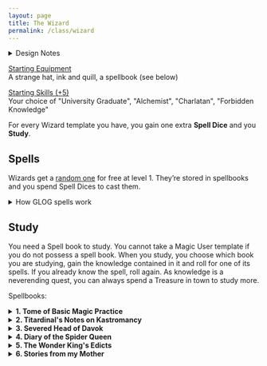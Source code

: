 ```yaml
---
layout: page
title: The Wizard
permalink: /class/wizard
---
```


<details markdown="1">
<summary>Design Notes</summary> 
</details>

<ins>Starting Equipment</ins><br>
A strange hat, ink and quill, a spellbook (see below)

<ins>Starting Skills (+5)</ins><br>
Your choice of "University Graduate", "Alchemist", "Charlatan", "Forbidden Knowledge"

For every Wizard template you have, you gain one extra **Spell Dice** and you **Study**.

## Spells
Wizards get a [random one](/list/spells) for free at level 1. They’re stored in spellbooks and you spend Spell Dices to cast them.
<details markdown="1">
<summary>How GLOG spells work</summary> 
<ins>Spell Dice (SD)</ins><br>
You get 1 per Wizard template. They are D6s. 

Whenever you cast a spell, you choose how many SD to invest into it. The result of the spell depends on the number of [dice] and their [sum]. 

If a SD rolls a 1, 2 or 3, you don’t lose it. Otherwise, you lose it until you get a night of sleep. You can’t cast without SD.

Every time you roll doubles you get closer to *Catastrophe*.

<ins>Catastrophe</ins><br>
Every time you roll doubles you gain 1 *Doom Point*. Roll a D20. If you roll equal or below your doom score, you trigger a catastrophe. They will end your wizardly career if you don’t quest to avoid your doom.
</details>

## Study
You need a Spell book to study. You cannot take a Magic User template if you do not possess a spell book. When you study, you choose which book you are studying, gain the knowledge contained in it and roll for one of its spells. If you already know the spell, roll again. As knowledge is a neverending quest, you can always spend a Treasure in town to study more.

Spellbooks:

<details markdown="1">
<summary><b>1. Tome of Basic Magic Practice</b></summary> 
- You receive an official licence to practice magic in public.
- You can create candlelight from your fingertip.
- Roll 1D4, you gain the following spell: 1. [Maleficence](/2020/11/13/maleficence/), 2. [Second Sight](/2020/11/12/second-sight/), 3. [Shroud](/2020/11/13/shroud/), 4. [Thaumaturgy](/2020/11/13/thaumaturgy/)
</details>

<details markdown="1">
<summary><b>2. Titardinal's Notes on Kastromancy</b></summary> 
- You gain two [skill points](/2020/11/09/base-rules/#stats--skills) in "Architecture".
- You can spend [Treasures](/2020/11/10/extra-rules/#treasures) to reproduce a dungeon trap you overcame in a building you own.
- Roll 1D4, you gain the following spell: 1. [Kastromancy](/2020/11/13/kastromancy/), 2. [Portal](/2020/11/13/portal/), 3. [Possess Castle](/2020/11/13/possess-castle/), 4. [Voluminous Equivalence](/2020/11/13/voluminous-equivalence/)
###### *of [Sky-Blind Spire](http://blog.trilemma.com/2016/04/the-sky-blind-spire.html) fame.*
</details>

<details markdown="1">
<summary><b>3. Severed Head of Davok</b></summary> 
- *of [Lair of the Lamb](http://goblinpunch.blogspot.com/2020/04/lair-of-lamb-final.html) fame.*
- You can feed a follower to Davok and gain a bonus SD on a future spellcasting of your choice.
- You can cause blood or other bodily fluids to appear on things by touching them. You can delay this appearance for up to an hour.
- Roll 1D4, you gain the following spell: 1. [Call of the Rat](/2020/11/12/call-of-the-animal/), 2. [Miasma](/2020/11/12/miasma/), 3. [Petition](/2020/11/12/petition/), 4. [Pyrokinesis](/2020/11/13/pyrokinesis/)
</details>

<details markdown="1">
<summary><b>4. Diary of the Spider Queen</b></summary> 
- *Inspired by [Marvels & Malisons](https://www.drivethrurpg.com/product/211911/Marvels--Malisons)'s Arachnomorphosis.*
- You gain two [skill points](/2020/11/09/base-rules/#stats--skills) in "Silk".
- You can speak with spiders.
- Roll 1D4, you gain the following spell: 1. [Arachnomorph](/2020/11/12/animorph/), 2. [Bestow Spider Aspect](/2020/11/12/bestow-aspect/), 3. [Tarantella](/2020/11/12/tanrantella/), 4. [Web](/2020/11/12/web/)
</details>

<details markdown="1">
<summary><b>5. The Wonder King's Edicts</b></summary> 
- *Inspired by [Marvels & Malisons](https://www.drivethrurpg.com/product/211911/Marvels--Malisons)'s Apotropaism.*
- You gain two [skill points](/2020/11/09/base-rules/#stats--skills) in "Embalming".
- You have learned to smell and detect the subtle fragrances of curses.
- Roll 1D4, you gain the following spell: 1. [Amulet of the Open Hand](/2020/11/13/amulet-of-the-open-hand/), 2. [Heka Mirror](/2020/11/13/heka-mirror/), 3. [Seal of Retribution](/2020/11/13/seal-of-retribution/), 4. [Seal of the Wonder King](/2020/11/13/seal-of-the-wonder-king/)
</details>

<details markdown="1">
<summary><b>6. Stories from my Mother</b></summary> 
- *Inspired by [Marvels & Malisons](https://www.drivethrurpg.com/product/211911/Marvels--Malisons)'s Cunning Craft.*
- You gain two [skill points](/2020/11/09/base-rules/#stats--skills) in "Cooking".
- By boiling a creature, you can collect its venom and other similar properties.
- Roll 1D4, you gain the following spell: 1. [Sky-Blind Curse](/2020/11/13/curse-of-sky-blindness/), 2. [Steeped Stones](/2020/11/13/steeped-stones/), 3. [Tune of the Yondkin](/2020/11/13/tune-of-the-yondkind/), 4. [Witchmark](/2020/11/13/witchmark/)
</details>

